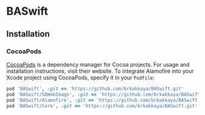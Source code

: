 # BASwift

## Installation

### CocoaPods

[CocoaPods](https://cocoapods.org) is a dependency manager for Cocoa projects. For usage and installation instructions, visit their website. To integrate Alamofire into your Xcode project using CocoaPods, specify it in your `Podfile`:

```ruby
pod 'BASwift', :git => 'https://github.com/brkakkaya/BASwift.git'
pod 'BASwift/SDWebImage', :git => 'https://github.com/brkakkaya/BASwift.git'
pod 'BASwift/Alamofire', :git => 'https://github.com/brkakkaya/BASwift.git'
pod 'BASwift/Core', :git => 'https://github.com/brkakkaya/BASwift.git'
```



